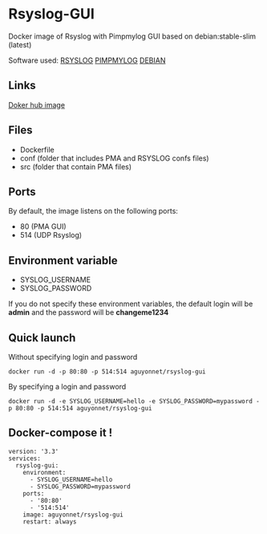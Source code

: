 ﻿# Rsyslog-GUI
Docker image of Rsyslog with Pimpmylog GUI based on debian:stable-slim (latest)

Software used:
[RSYSLOG](https://www.rsyslog.com)
[PIMPMYLOG](https://www.pimpmylog.com)
[DEBIAN](https://www.debian.org)

## Links

[Doker hub image](https://hub.docker.com/r/aguyonnet/rsyslog-gui)

## Files

 - Dockerfile
 -  conf (folder that includes PMA and RSYSLOG confs files)
 - src (folder that contain PMA files)
## Ports

By default, the image listens on the following ports:

 - 80 (PMA GUI)
 - 514 (UDP Rsyslog)

## Environment variable 

 - SYSLOG_USERNAME
 - SYSLOG_PASSWORD

If you do not specify these environment variables, the default login will be **admin** and the password will be **changeme1234**
##  Quick launch
Without specifying login and password

    docker run -d -p 80:80 -p 514:514 aguyonnet/rsyslog-gui
By specifying a login and password

    docker run -d -e SYSLOG_USERNAME=hello -e SYSLOG_PASSWORD=mypassword -p 80:80 -p 514:514 aguyonnet/rsyslog-gui

## Docker-compose it !

    version: '3.3'
    services:
      rsyslog-gui:
        environment:
          - SYSLOG_USERNAME=hello
          - SYSLOG_PASSWORD=mypassword
        ports:
          - '80:80'
          - '514:514'
        image: aguyonnet/rsyslog-gui
        restart: always
